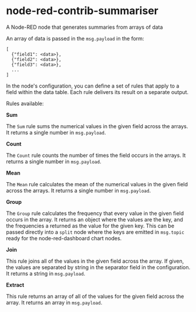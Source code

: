 # node-red-contrib-summariser
A Node-RED node that generates summaries from arrays of data

An array of data is passed in the `msg.payload` in the form:
```
[
  {"field1": <data>},
  {"field2": <data>},
  {"field3": <data>},
  ...
]
```

In the node's configuration, you can define a set of rules that apply to a field within the data table.
Each rule delivers its result on a separate output.

Rules available:

**Sum**

The `Sum` rule sums the numerical values in the given field across the arrays. It returns a single number in `msg.payload`.

**Count**

The `Count` rule counts the number of times the field occurs in the arrays.  It returns a single number in `msg.payload`.

**Mean**

The `Mean` rule calculates the mean of the numerical values in the given field across the arrays. It returns a single number in `msg.payload`.

**Group**

The `Group` rule calculates the frequency that every value in the given field occurs in the array. It returns an object where the values are the key, and the frequencies a returned as the value for the given key. This can be passed directly into a `split` node where the keys are emitted in `msg.topic` ready for the node-red-dashboard chart nodes.

**Join**

This rule joins all of the values in the given field across the array.
If given, the values are separated by string in the separator field in the configuration.
It returns a string in `msg.payload`.

**Extract**

This rule returns an array of all of the values for the given field across the array.
It returns an array in `msg.payload`.
